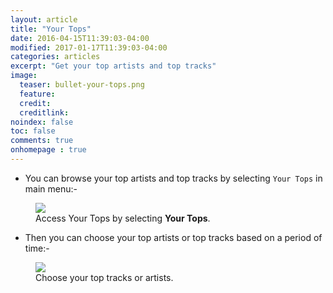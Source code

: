 ```yaml
---
layout: article
title: "Your Tops"
date: 2016-04-15T11:39:03-04:00
modified: 2017-01-17T11:39:03-04:00
categories: articles
excerpt: "Get your top artists and top tracks"
image:
  teaser: bullet-your-tops.png
  feature:
  credit: 
  creditlink:
noindex: false
toc: false
comments: true
onhomepage : true
---
```


* You can browse your top artists and top tracks by selecting `Your Tops` in main menu:-

<figure>
	<img src="{{ site.url }}/images/yourtops1.jpg">
	<figcaption>Access Your Tops by selecting <b>Your Tops</b>.</figcaption>
</figure>

* Then you can choose your top artists or top tracks based on a period of time:-

<figure>
	<img src="{{ site.url }}/images/yourtops2.jpg">
	<figcaption>Choose your top tracks or artists.</figcaption>
</figure>
